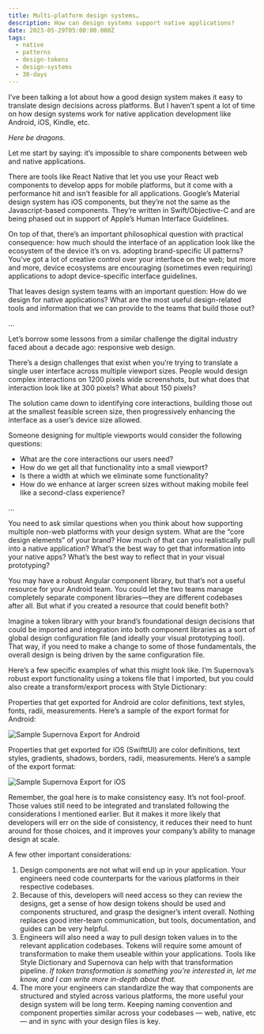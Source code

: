 ```yaml
---
title: Multi-platform design systems…
description: How can design systems support native applications?
date: 2023-05-29T05:00:00.000Z
tags:
  - native
  - patterns
  - design-tokens
  - design-systems
  - 30-days
---
```


I’ve been talking a lot about how a good design system makes it easy to translate design decisions across platforms. But I haven’t spent a lot of time on how design systems work for native application development like Android, iOS, Kindle, etc. 

*Here be dragons.* 

Let me start by saying: it’s impossible to share components between web and native applications.

There are tools like React Native that let you use your React web components to develop apps for mobile platforms, but it come with a performance hit and isn’t feasible for all applications. Google’s Material design system has iOS components, but they’re not the same as the Javascript-based components. They’re written in Swift/Objective-C and are being phased out in support of Apple’s Human Interface Guidelines. 

On top of that, there’s an important philosophical question with practical consequence: how much should the interface of an application look like the ecosystem of the device it’s on vs. adopting brand-specific UI patterns? You’ve got a lot of creative control over your interface on the web; but more and more, device ecosystems are encouraging (sometimes even requiring) applications to adopt device-specific interface guidelines.

That leaves design system teams with an important question: How do we design for native applications? What are the most useful design-related tools and information that we can provide to the teams that build those out?

…

Let’s borrow some lessons from a similar challenge the digital industry faced about a decade ago: responsive web design.

There’s a design challenges that exist when you’re trying to translate a single user interface across multiple viewport sizes. People would design complex interactions on 1200 pixels wide screenshots, but what does that interaction look like at 300 pixels? What about 150 pixels? 

The solution came down to identifying core interactions, building those out at the smallest feasible screen size, then progressively enhancing the interface as a user’s device size allowed.

Someone designing for multiple viewports would consider the following questions:

- What are the core interactions our users need?
- How do we get all that functionality into a small viewport?
- Is there a width at which we eliminate some functionality?
- How do we enhance at larger screen sizes without making mobile feel like a second-class experience?

…

You need to ask similar questions when you think about how supporting multiple non-web platforms with your design system. What are the “core design elements” of your brand? How much of that can you realistically pull into a native application? What’s the best way to get that information into your native apps? What’s the best way to reflect that in your visual prototyping?

You may have a robust Angular component library, but that’s not a useful resource for your Android team. You could let the two teams manage completely separate component libraries—they are different codebases after all. But what if you created a resource that could benefit both?

Imagine a token library with your brand’s foundational design decisions that could be imported and integration into both component libraries as a sort of global design configuration file (and ideally your visual prototyping tool). That way, if you need to make a change to some of those fundamentals, the overall design is being driven by the same configuration file. 

Here’s a few specific examples of what this might look like. I’m Supernova’s robust export functionality using a tokens file that I imported, but you could also create a transform/export process with Style Dictionary:

Properties that get exported for Android are color definitions, text styles, fonts, radii, measurements. Here’s a sample of the export format for Android:

![Sample Supernova Export for Android](/assets/i/supernova-export-android.png)

Properties that get exported for iOS (SwifttUI) are color definitions, text styles, gradients, shadows, borders, radii, measurements. Here’s a sample of the export format:

![Sample Supernova Export for iOS](/assets/i/supernova-export-ios.png)

Remember, the goal here is to make consistency easy. It’s not fool-proof. Those values still need to be integrated and translated following the considerations I mentioned earlier. But it makes it more likely that developers will err on the side of consistency, it reduces their need to hunt around for those choices, and it improves your company’s ability to manage design at scale.

A few other important considerations:

1. Design components are not what will end up in your application. Your engineers need code counterparts for the various platforms in their respective codebases.
2. Because of this, developers will need access so they can review the designs, get a sense of how design tokens should be used and components structured, and grasp the designer’s intent overall.  Nothing replaces good inter-team communication, but tools, documentation, and guides can be very helpful.
3. Engineers will also need a way to pull design token values in to the relevant application codebases. Tokens will require some amount of transformation to make them useable within your applications. Tools like Style Dictionary and Supernova can help with that transformation pipeline. *If token transformation is something you’re interested in, let me know, and I can write more in-depth about that.*
4. The more your engineers can standardize the way that components are structured and styled across various platforms, the more useful your design system will be long term. Keeping naming convention and component properties similar across your codebases — web, native, etc — and in sync with your design files is key.